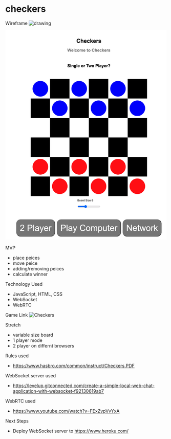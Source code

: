 # checkers
Wireframe
![drawing](https://docs.google.com/drawings/d/1t-alEifpDqC_VvQFhn6tdtK8j26yLq_rrAol4EaUwCg/export/png)

![Checkers Screenshot](./Checkers.png)

MVP
- place peices
- move peice
- adding/removing peices
- calculate winner

Technology Used
- JavaScript, HTML, CSS
- WebSocket
- WebRTC

Game Link
![Checkers](https://kenneychan.github.io/network-checkers/)

Stretch
- variable size board
- 1 player mode
- 2 player on differnt browsers 

Rules used
- https://www.hasbro.com/common/instruct/Checkers.PDF

WebSocket server used
- https://levelup.gitconnected.com/create-a-simple-local-web-chat-application-with-websocket-f92130619ab7

WebRTC used
- https://www.youtube.com/watch?v=FExZvpVvYxA

Next Steps
- Deploy WebSocket server to https://www.heroku.com/


